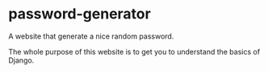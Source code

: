 # password-generator
A website that generate a nice random password. 

The whole purpose of this website is to get you to understand the basics of Django.
